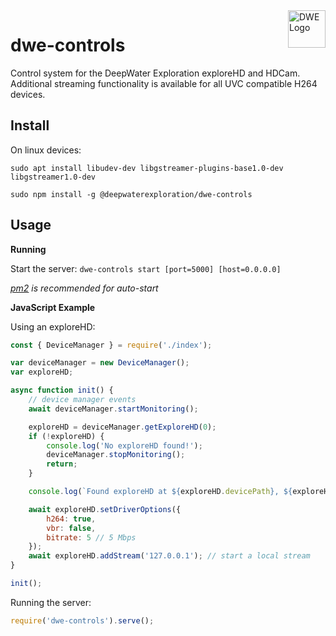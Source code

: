 <a href="https://exploredeepwater.com/">
    <img src="https://docs.exploredeepwater.com/_static/dwe_transparent.png" alt="DWE Logo" title="DeepWater Exploration" align="right" height="60" />
</a>

# dwe-controls

Control system for the DeepWater Exploration exploreHD and HDCam. Additional streaming functionality is available for all UVC compatible H264 devices.

## Install

On linux devices:

`sudo apt install libudev-dev libgstreamer-plugins-base1.0-dev libgstreamer1.0-dev`

`sudo npm install -g @deepwaterexploration/dwe-controls`

## Usage

**Running**

Start the server: `dwe-controls start [port=5000] [host=0.0.0.0]`

*[pm2](https://www.npmjs.com/package/pm2) is recommended for auto-start*

**JavaScript Example**

Using an exploreHD:
```js
const { DeviceManager } = require('./index');

var deviceManager = new DeviceManager();
var exploreHD;

async function init() {
    // device manager events
    await deviceManager.startMonitoring();

    exploreHD = deviceManager.getExploreHD(0);
    if (!exploreHD) {
        console.log('No exploreHD found!');
        deviceManager.stopMonitoring();
        return;
    }

    console.log(`Found exploreHD at ${exploreHD.devicePath}, ${exploreHD.info.name}: ${exploreHD.info.manufacturer}`);

    await exploreHD.setDriverOptions({
        h264: true,
        vbr: false,
        bitrate: 5 // 5 Mbps
    });
    await exploreHD.addStream('127.0.0.1'); // start a local stream
}

init();
```

Running the server:
```js
require('dwe-controls').serve();
```

